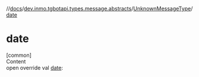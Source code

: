 //[docs](../../../index.md)/[dev.inmo.tgbotapi.types.message.abstracts](../index.md)/[UnknownMessageType](index.md)/[date](date.md)



# date  
[common]  
Content  
open override val [date](date.md):   



